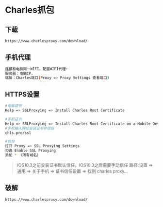 # Charles抓包

## 下载

``` bash
https://www.charlesproxy.com/download/
```



## 手机代理

``` bash
连接和电脑同一WIFI，配置WIFI代理:
服务器：电脑IP，
端脑：Charles端口(Proxy => Proxy Settings 查看端口)
```



## HTTPS设置

```bash
#电脑证书
Help => SSLProxying => Install Charles Root Certificate

#手机证书
Help => SSLProxying => Install Charles Root Certificate on a Mobile Device or Remote Browser
#手机输入网址安装证书并信任
chls.pro/ssl

#抓包
打开 Proxy => SSL Proxying Settings
勾选 Enable SSL Proxying
添加 * （所有域名）
```

>IOS10.3之前安装证书默认信任，IOS10.3之后需要手动信任
>路径:设置 => 通用 => 关于手机 => 证书信任设置 => 找到 charles proxy…



## 破解

``` bas
https://www.charlesproxy.com/download/
```

